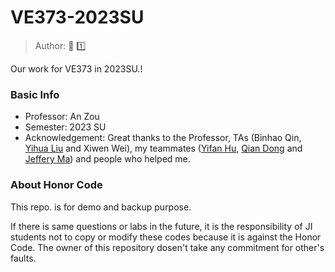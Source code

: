# VE373-2023SU
> Author: :hamster: :one:

Our work for VE373 in 2023SU.!

### Basic Info

+ Professor: An Zou
+ Semester: 2023 SU
+ Acknowledgement: Great thanks to the Professor, TAs (Binhao Qin, [Yihua Liu](https://github.com/yihuajack/) and Xiwen Wei), my teammates ([Yifan Hu](https://github.com/Inewas), [Qian Dong](https://github.com/Sarah-Dong) and [Jeffery Ma](https://github.com/jeffreygoodgood)) and people who helped me.

### About Honor Code

This repo. is for demo and backup purpose.

If there is same questions or labs in the future, it is the responsibility of JI students not to copy or modify these codes because it is against the Honor Code. The owner of this repository dosen't take any commitment for other's faults.


